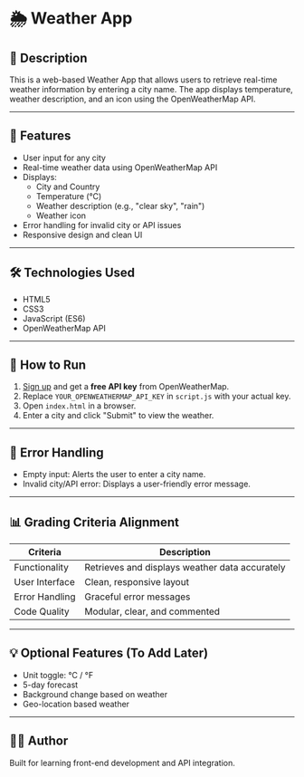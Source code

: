 # 🌦️ Weather App

## 📌 Description

This is a web-based Weather App that allows users to retrieve real-time weather information by entering a city name. The app displays temperature, weather description, and an icon using the OpenWeatherMap API.

---

## 🚀 Features

- User input for any city
- Real-time weather data using OpenWeatherMap API
- Displays:
  - City and Country
  - Temperature (°C)
  - Weather description (e.g., "clear sky", "rain")
  - Weather icon
- Error handling for invalid city or API issues
- Responsive design and clean UI

---

## 🛠️ Technologies Used

- HTML5
- CSS3
- JavaScript (ES6)
- OpenWeatherMap API

---

## 📁 How to Run

1. [Sign up](https://openweathermap.org/api) and get a **free API key** from OpenWeatherMap.
2. Replace `YOUR_OPENWEATHERMAP_API_KEY` in `script.js` with your actual key.
3. Open `index.html` in a browser.
4. Enter a city and click "Submit" to view the weather.

---

## 🧪 Error Handling

- Empty input: Alerts the user to enter a city name.
- Invalid city/API error: Displays a user-friendly error message.

---

## 📊 Grading Criteria Alignment

| Criteria         | Description |
|------------------|-------------|
| Functionality     | Retrieves and displays weather data accurately |
| User Interface    | Clean, responsive layout |
| Error Handling    | Graceful error messages |
| Code Quality      | Modular, clear, and commented |

---

## 💡 Optional Features (To Add Later)

- Unit toggle: °C / °F
- 5-day forecast
- Background change based on weather
- Geo-location based weather

---

## 👨‍💻 Author

Built for learning front-end development and API integration.
